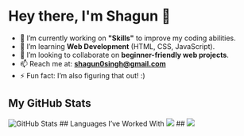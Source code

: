 # Hey there, I'm Shagun 👋
- 🔭 I’m currently working on **"Skills"** to improve my coding abilities.
- 🌱 I’m learning **Web Development** (HTML, CSS, JavaScript).
- 👯 I’m looking to collaborate on **beginner-friendly web projects**.
- 📫 Reach me at: **shagun0singh@gmail.com**
- ⚡ Fun fact: I’m also figuring that out! :)
## My GitHub Stats
<img src="https://github-readme-stats.vercel.app/api?username=shagun0singh&show_icons=true&theme=radical" alt="GitHub Stats" />
## Languages I’ve Worked With
<img src="https://github-readme-stats.vercel.app/api/top-langs/?username=shagun0singh&layout=compact&theme=dracula"/>
##
<img src="https://github-readme-streak-stats.herokuapp.com/?user=shagun0singh&theme=dark"/>

